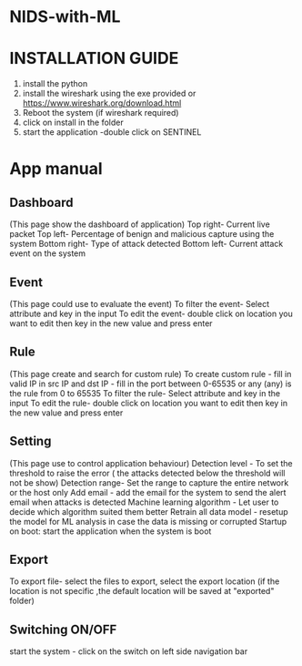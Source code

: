 # NIDS-with-ML
INSTALLATION GUIDE
=================================
1. install the python
2. install the wireshark using the exe provided or https://www.wireshark.org/download.html
3. Reboot the system (if wireshark required)
3. click on install in the folder
4. start the application -double click on SENTINEL

App manual
==================================
Dashboard
---------
(This page show the dashboard of application)
Top right- Current live packet
Top left- Percentage of benign and malicious capture using the system
Bottom right- Type of attack detected
Bottom left- Current attack event on the system

Event
---------
(This page could use to evaluate the event)
To filter the event- Select attribute and key in the input
To edit the event- double click on location you want to edit then key in the new value and press enter

Rule
--------
(This page create and search for custom rule)
To create custom rule - fill in valid IP in src IP and dst IP
			    - fill in the port between 0-65535 or any
				(any) is the rule from 0 to 65535
To filter the rule- Select attribute and key in the input
To edit the rule- double click on location you want to edit then key in the new value and press enter

Setting
--------
(This page use to control application behaviour)
Detection level - To set the threshold to raise the error ( the attacks detected below the threshold will not be show)
Detection range- Set the range to capture the entire network or the host only
Add email - add the email for the system to send the alert email when attacks is detected
Machine learning algorithm - Let user to decide which algorithm suited them better
Retrain all data model - resetup the model for ML analysis in case the data is missing or corrupted
Startup on boot: start the application when the system is boot

Export
---------
To export file- select the files to export, select the export location (if the location is not specific ,the default location will be saved at "exported" folder)

Switching ON/OFF
-----------------
start the system - click on the switch on left side navigation bar
